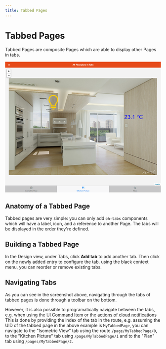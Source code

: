 ```yaml
---
title: Tabbed Pages
---
```


# Tabbed Pages

Tabbed Pages are composite Pages which are able to display other Pages in tabs.

![Tabbed Example](./images/tabbed_example.png)

## Anatomy of a Tabbed Page

Tabbed pages are very simple: you can only add `oh-tabs` components which will have a label, icon, and a reference to another Page.
The tabs will be displayed in the order they're defined.

## Building a Tabbed Page

In the Design view, under Tabs, click **Add tab** to add another tab. Then click on the newly added entry to configure the tab. using the black context menu, you can reorder or remove existing tabs.

## Navigating Tabs

As you can see in the screenshot above, navigating through the tabs of tabbed pages is done through a toolbar on the bottom.

However, it is also possible to programatically navigate between the tabs, e.g. when using the [UI Command Item]({{base}}/mainui/about.html#ui-command-item) or the [actions of cloud notifications](/addons/integrations/openhabcloud/#title-tag-reference-id-media-attachments-actions)
This is done by providing the index of the tab in the route, e.g. assuming the UID of the tabbed page in the above example is `MyTabbedPage`, you can navigate to the "Isometric View" tab using the route `/page/MyTabbedPage/0`, to the "Kitchen Picture" tab using `/page/MyTabbedPage/1` and to the "Plan" tab using `/pages/MyTabbedPage/2`.
